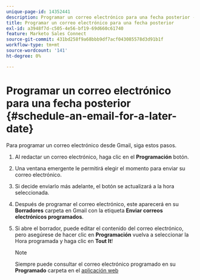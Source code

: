 ```yaml
---
unique-page-id: 14352441
description: Programar un correo electrónico para una fecha posterior - Documentos de Marketo - Documentación del producto
title: Programar un correo electrónico para una fecha posterior
exl-id: a3948f7d-c505-4e56-bf19-69d660c61740
feature: Marketo Sales Connect
source-git-commit: 431bd258f9a68bbb9df7acf043085578d3d91b1f
workflow-type: tm+mt
source-wordcount: '141'
ht-degree: 0%

---
```


# Programar un correo electrónico para una fecha posterior {#schedule-an-email-for-a-later-date}

Para programar un correo electrónico desde Gmail, siga estos pasos.

1. Al redactar un correo electrónico, haga clic en el **Programación** botón.

1. Una ventana emergente le permitirá elegir el momento para enviar su correo electrónico.

1. Si decide enviarlo más adelante, el botón se actualizará a la hora seleccionada.

1. Después de programar el correo electrónico, este aparecerá en su **Borradores** carpeta en Gmail con la etiqueta **Enviar correos electrónicos programados**.

1. Si abre el borrador, puede editar el contenido del correo electrónico, pero asegúrese de hacer clic en **Programación** vuelva a seleccionar la Hora programada y haga clic en **Tout It**!

   >[!NOTE]
   >
   >Siempre puede consultar el correo electrónico programado en su **Programado** carpeta en el [aplicación web](https://toutapp.com/login)
